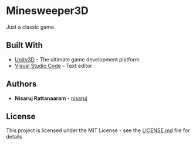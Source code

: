# Minesweeper3D

Just a classic game.

## Built With

* [Unity3D](https://unity3d.com/) -  The ultimate game development platform
* [Visual Studio Code](https://code.visualstudio.com/) - Text editor

## Authors

* **Nisaruj Rattanaaram** - [nisaruj](https://github.com/nisaruj)


## License

This project is licensed under the MIT License - see the [LICENSE.md](LICENSE.md) file for details
